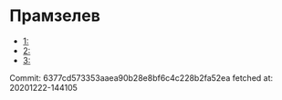 # Прамзелев
- [1: ](1.md)
- [2: ](2.md)
- [3: ](3.md)

Commit: 6377cd573353aaea90b28e8bf6c4c228b2fa52ea
 fetched at: 20201222-144105
